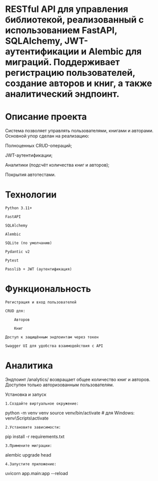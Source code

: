 # RESTful API для управления библиотекой, реализованный с использованием FastAPI, SQLAlchemy, JWT-аутентификации и Alembic для миграций. Поддерживает регистрацию пользователей, создание авторов и книг, а также аналитический эндпоинт.


# Описание проекта

   Система позволяет управлять пользователями, книгами и авторами. Основной упор сделан на реализацию:

   Полноценных CRUD-операций;

   JWT-аутентификации;

   Аналитики (подсчёт количества книг и авторов);

   Покрытия автотестами.

# Технологии

    Python 3.11+

    FastAPI

    SQLAlchemy

    Alembic

    SQLite (по умолчанию)

    Pydantic v2

    Pytest

    Passlib + JWT (аутентификация)

# Функциональность

    Регистрация и вход пользователей

    CRUD для:

        Авторов

        Книг

    Доступ к защищённым эндпоинтам через токен

    Swagger UI для удобства взаимодействия с API

# Аналитика

Эндпоинт /analytics/ возвращает общее количество книг и авторов. Доступен только авторизованным пользователям.


Установка и запуск

    
    1.Создайте виртуальное окружение:

python -m venv venv
source venv/bin/activate  # для Windows: venv\Scripts\activate

    2.Установите зависимости:

pip install -r requirements.txt

    3.Примените миграции:

alembic upgrade head

    4.Запустите приложение:

uvicorn app.main:app --reload


